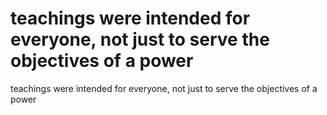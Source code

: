 # teachings were intended for everyone, not just to serve the objectives of a power

teachings were intended for everyone, not just to serve the objectives of a power
